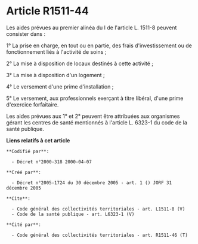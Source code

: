 # Article R1511-44

Les aides prévues au premier alinéa du I de l'article L. 1511-8 peuvent consister dans : 

1° La prise en charge, en tout ou en partie, des frais d'investissement ou de fonctionnement liés à l'activité de soins ; 

2° La mise à disposition de locaux destinés à cette activité ; 

3° La mise à disposition d'un logement ; 

4° Le versement d'une prime d'installation ; 

5° Le versement, aux professionnels exerçant à titre libéral, d'une prime d'exercice forfaitaire. 

Les aides prévues aux 1° et 2° peuvent être attribuées aux organismes gérant les centres de santé mentionnés à l'article L.
6323-1 du code de la santé publique.

**Liens relatifs à cet article**

	**Codifié par**:

	  - Décret n°2000-318 2000-04-07

	**Créé par**:

	  - Décret n°2005-1724 du 30 décembre 2005 - art. 1 () JORF 31 décembre 2005

	**Cite**:

	  - Code général des collectivités territoriales - art. L1511-8 (V)
	  - Code de la santé publique - art. L6323-1 (V)

	**Cité par**:

	  - Code général des collectivités territoriales - art. R1511-46 (T)
